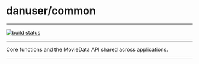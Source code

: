 # danuser/common
***
[![build status](https://git.biohpc.swmed.edu/danuser/common/badges/master/build.svg)](https://git.biohpc.swmed.edu/danuser/common/commits/master)
***

Core functions and the MovieData API shared across applications.

***

